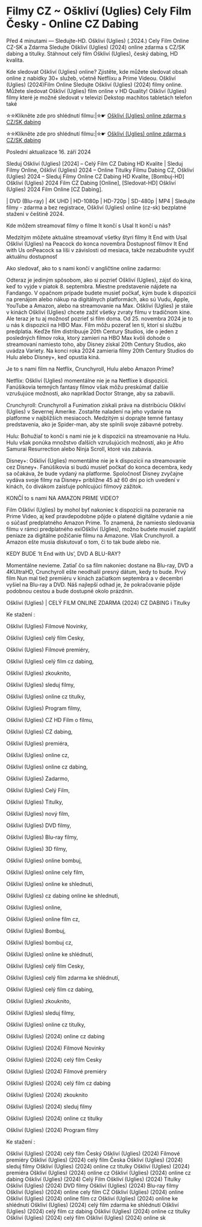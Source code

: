 # Filmy CZ ~ Oškliví (Uglies) Cely Film Česky - Online CZ Dabing

Před 4 minutami — Sledujte-HD. Oškliví (Uglies) (.2024.) Cely Film Online CZ-SK a Zdarma
Sledujte Oškliví (Uglies) (2024) online zdarma s CZ/SK dabing a titulky. Stáhnout celý film Oškliví (Uglies), český dabing, HD kvalita.

Kde sledovat Oškliví (Uglies) online? Zjistěte, kde můžete sledovat obsah online z nabídky 30+ služeb, včetně Netflixu a Prime Videou. Oškliví (Uglies) (2024)Film Online Sledujte Oškliví (Uglies) (2024) filmy online. Můžete sledovat Oškliví (Uglies) film online v HD Quality! Oškliví (Uglies) filmy které je možné sledovat v televizi Dekstop machitos tabletách telefon také

✮✮Klikněte zde pro shlédnutí filmu:|✮☛ [Oškliví (Uglies) online zdarma s CZ/SK dabing](https://onlinecz-skdabingtitulkyzdarmo.blogspot.com/2024/09/osklivi-uglies-cely-film-online-cz.html)

✮✮Klikněte zde pro shlédnutí filmu:|✮☛ [Oškliví (Uglies) online zdarma s CZ/SK dabing](https://onlinecz-skdabingtitulkyzdarmo.blogspot.com/2024/09/osklivi-uglies-cely-film-online-cz.html)

Poslední aktualizace 16. září 2024


Sleduj Oškliví (Uglies) [2024] – Celý Film CZ Dabing HD Kvalite | Sleduj Filmy Online, Oškliví (Uglies) 2024 – Online Titulky Filmu Dabing CZ, Oškliví (Uglies) 2024 – Sleduj Filmy Online CZ Dabing HD Kvalite, [Bombuj-HD] Oškliví (Uglies) 2024 Film CZ Dabing [Online], [Sledovat-HD] Oškliví (Uglies) 2024 Film Online [CZ Dabing].

| DVD (Blu-ray) | 4K UHD | HD-1080p | HD-720p | SD-480p | MP4 | Sledujte filmy - zdarma a bez registrace, Oškliví (Uglies) online (cz-sk) bezplatné stažení v češtině 2024.

Kde môžem streamovať filmy o filme It končí s Usal It končí u nás?

Medzitým môžete aktuálne streamovať všetky štyri filmy It End with Usal Oškliví (Uglies) na Peacock do konca novembra Dostupnosť filmov It End with Us onPeacock sa líši v závislosti od mesiaca, takže nezabudnite využiť aktuálnu dostupnosť

Ako sledovať, ako to s nami končí v angličtine online zadarmo:

Odteraz je jediným spôsobom, ako si pozrieť Oškliví (Uglies), zájsť do kina, keď to vyjde v piatok 8. septembra. Miestne predstavenie nájdete na Fandango. V opačnom prípade budete musieť počkať, kým bude k dispozícii na prenájom alebo nákup na digitálnych platformách, ako sú Vudu, Apple, YouTube a Amazon, alebo na streamovanie na Max. Oškliví (Uglies) je stále v kinách Oškliví (Uglies) chcete zažiť všetky zvraty filmu v tradičnom kine. Ale teraz je tu aj možnosť pozrieť si film doma. Od 25. novembra 2024 je to u nás k dispozícii na HBO Max. Film môžu pozerať len tí, ktorí si službu predplatia. Keďže film distribuuje 20th Century Studios, ide o jeden z posledných filmov roka, ktorý zamieri na HBO Max kvôli dohode o streamovaní namiesto toho, aby Disney získal 20th Century Studios, ako uvádza Variety. Na konci roka 2024 zamieria filmy 20th Century Studios do Hulu alebo Disney+, keď opustia kiná.

Je to s nami film na Netflix, Crunchyroll, Hulu alebo Amazon Prime?

Netflix: Oškliví (Uglies) momentálne nie je na Netflixe k dispozícii. Fanúšikovia temných fantasy filmov však môžu preskúmať ďalšie vzrušujúce možnosti, ako napríklad Doctor Strange, aby sa zabavili.

Crunchyroll: Crunchyroll a Funimation získali práva na distribúciu Oškliví (Uglies) v Severnej Amerike. Zostaňte naladení na jeho vydanie na platforme v najbližších mesiacoch. Medzitým si doprajte temné fantasy predstavenia, ako je Spider-man, aby ste splnili svoje zábavné potreby.

Hulu: Bohužiaľ to končí s nami nie je k dispozícii na streamovanie na Hulu. Hulu však ponúka množstvo ďalších vzrušujúcich možností, ako je Afro Samurai Resurrection alebo Ninja Scroll, ktoré vás zabavia.

Disney+: Oškliví (Uglies) momentálne nie je k dispozícii na streamovanie cez Disney+. Fanúšikovia si budú musieť počkať do konca decembra, kedy sa očakáva, že bude vydaný na platforme. Spoločnosť Disney zvyčajne vydáva svoje filmy na Disney+ približne 45 až 60 dní po ich uvedení v kinách, čo divákom zaisťuje pohlcujúci filmový zážitok.

KONČÍ to s nami NA AMAZON PRIME VIDEO?

Film Oškliví (Uglies) by mohol byť nakoniec k dispozícii na pozeranie na Prime Video, aj keď pravdepodobne pôjde o platené digitálne vydanie a nie o súčasť predplatného Amazon Prime. To znamená, že namiesto sledovania filmu v rámci predplatného exiOškliví (Uglies), možno budete musieť zaplatiť peniaze za digitálne požičanie filmu na Amazone. Však Crunchyroll. a Amazon ešte musia diskutovať o tom, či to tak bude alebo nie.

KEDY BUDE ‘It End with Us’, DVD A BLU-RAY?

Momentálne nevieme. Zatiaľ čo sa film nakoniec dostane na Blu-ray, DVD a 4KUltraHD, Crunchyroll ešte neodhalil presný dátum, kedy to bude. Prvý film Nun mal tiež premiéru v kinách začiatkom septembra a v decembri vyšiel na Blu-ray a DVD. Náš najlepší odhad je, že pokračovanie pôjde podobnou cestou a bude dostupné okolo prázdnin.

Oškliví (Uglies) | CELÝ FILM ONLINE ZDARMA (2024) CZ DABING i Titulky

Ke stažení :

Oškliví (Uglies) Filmové Novinky,

Oškliví (Uglies) celý film Cesky,

Oškliví (Uglies) Filmové premiéry,

Oškliví (Uglies) celý film cz dabing,

Oškliví (Uglies) zkouknito,

Oškliví (Uglies) sleduj filmy,

Oškliví (Uglies) online cz titulky,

Oškliví (Uglies) Program filmy,

Oškliví (Uglies) CZ HD Film o filmu,

Oškliví (Uglies) CZ dabing,

Oškliví (Uglies) premiéra,

Oškliví (Uglies) online cz,

Oškliví (Uglies) online cz dabing,

Oškliví (Uglies) Zadarmo,

Oškliví (Uglies) Celý Film,

Oškliví (Uglies) Titulky,

Oškliví (Uglies) nový film,

Oškliví (Uglies) DVD filmy,

Oškliví (Uglies) Blu-ray filmy,

Oškliví (Uglies) 3D filmy,

Oškliví (Uglies) online bombuj,

Oškliví (Uglies) online cely film,

Oškliví (Uglies) online ke shlednuti,

Oškliví (Uglies) cz dabing online ke shlednuti,

Oškliví (Uglies) online,

Oškliví (Uglies) online film cz,

Oškliví (Uglies) Bombuj,

Oškliví (Uglies) bombuj cz,

Oškliví (Uglies) online ke shlédnutí,

Oškliví (Uglies) celý film Cesky,

Oškliví (Uglies) celý film zdarma ke shlédnutí,

Oškliví (Uglies) celý film cz dabing,

Oškliví (Uglies) zkouknito,

Oškliví (Uglies) sleduj filmy,

Oškliví (Uglies) online cz titulky,

Oškliví (Uglies) (2024) online cz dabing

Oškliví (Uglies) (2024) Filmové Novinky

Oškliví (Uglies) (2024) celý film Cesky

Oškliví (Uglies) (2024) Filmové premiéry

Oškliví (Uglies) (2024) celý film cz dabing

Oškliví (Uglies) (2024) zkouknito

Oškliví (Uglies) (2024) sleduj filmy

Oškliví (Uglies) (2024) online cz titulky

Oškliví (Uglies) (2024) Program filmy

Ke stažení :

Oškliví (Uglies) (2024) celý film Český Oškliví (Uglies) (2024) Filmové premiéry Oškliví (Uglies) (2024) celý film Česka Oškliví (Uglies) (2024) sleduj filmy Oškliví (Uglies) (2024) online cz titulky Oškliví (Uglies) (2024) premiéra Oškliví (Uglies) (2024) online cz Oškliví (Uglies) (2024) online cz dabing Oškliví (Uglies) (2024) Celý Film Oškliví (Uglies) (2024) Titulky Oškliví (Uglies) (2024) DVD filmy Oškliví (Uglies) (2024) Blu-ray filmy Oškliví (Uglies) (2024) online cely film CZ Oškliví (Uglies) (2024) online Oškliví (Uglies) (2024) online film cz Oškliví (Uglies) (2024) online ke shlédnutí Oškliví (Uglies) (2024) celý film zdarma ke shlédnutí Oškliví (Uglies) (2024) celý film cz dabing Oškliví (Uglies) (2024) online cz titulky Oškliví (Uglies) (2024) celý film Oškliví (Uglies) (2024) online sk
